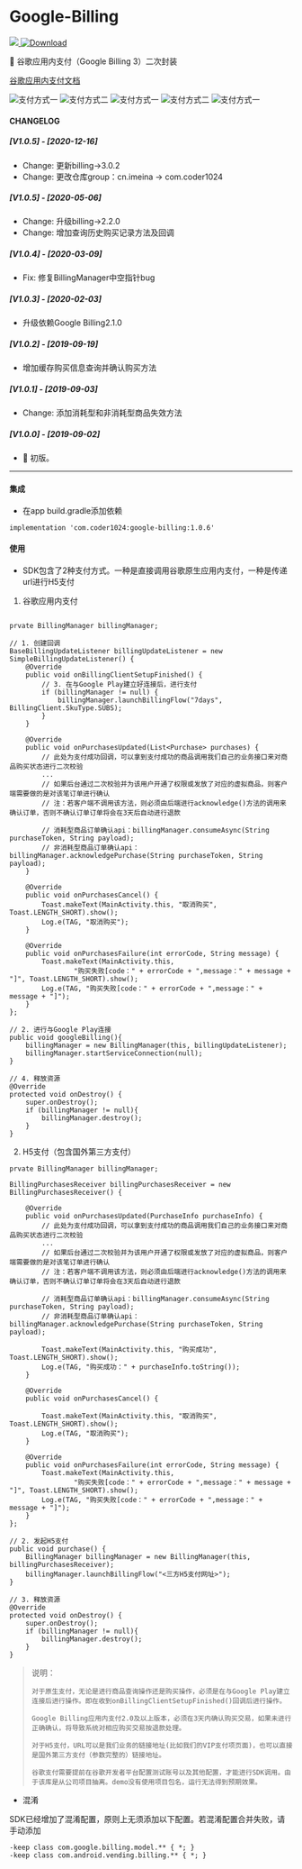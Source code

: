 # Google-Billing

![](https://travis-ci.org/pengfeigao/GoogleBilling.svg?branch=master)[ ![Download](https://api.bintray.com/packages/akid/maven/google-billing/images/download.svg) ](https://bintray.com/akid/maven/google-billing/_latestVersion)

:rocket: 谷歌应用内支付（Google Billing 3）二次封装

[谷歌应用内支付文档](https://developer.android.com/google/play/billing/billing_overview.html?hl=zh-CN)


![支付方式一](https://github.com/pengfeigao/GoogleBilling/blob/master/screenshots/billing01.png) 
![支付方式二](https://github.com/pengfeigao/GoogleBilling/blob/master/screenshots/billing02.png)
![支付方式一](https://github.com/pengfeigao/GoogleBilling/blob/master/screenshots/billing03.png) 
![支付方式二](https://github.com/pengfeigao/GoogleBilling/blob/master/screenshots/billing04.png)
![支付方式一](https://github.com/pengfeigao/GoogleBilling/blob/master/screenshots/billing05.png) 

#### CHANGELOG

##### [V1.0.5] - [2020-12-16]

- Change: 更新billing->3.0.2
- Change: 更改仓库group：cn.imeina -> com.coder1024

##### [V1.0.5] - [2020-05-06]

- Change: 升级billing->2.2.0
- Change: 增加查询历史购买记录方法及回调

##### [V1.0.4] - [2020-03-09]

- Fix: 修复BillingManager中空指针bug

##### [V1.0.3] - [2020-02-03]

- 升级依赖Google Billing2.1.0

##### [V1.0.2] - [2019-09-19]

- 增加缓存购买信息查询并确认购买方法

##### [V1.0.1] - [2019-09-03]

- Change: 添加消耗型和非消耗型商品失效方法

##### [V1.0.0] - [2019-09-02]

- :tada: 初版。

***

#### 集成

- 在app build.gradle添加依赖

```
implementation 'com.coder1024:google-billing:1.0.6'
```

#### 使用

- SDK包含了2种支付方式。一种是直接调用谷歌原生应用内支付，一种是传递url进行H5支付

1. 谷歌应用内支付

```

prvate BillingManager billingManager;

// 1. 创建回调
BaseBillingUpdateListener billingUpdateListener = new SimpleBillingUpdateListener() {
    @Override
    public void onBillingClientSetupFinished() {
        // 3. 在与Google Play建立好连接后，进行支付
        if (billingManager != null) {
            billingManager.launchBillingFlow("7days", BillingClient.SkuType.SUBS);
        }
    }

    @Override
    public void onPurchasesUpdated(List<Purchase> purchases) {
        // 此处为支付成功回调，可以拿到支付成功的商品调用我们自己的业务接口来对商品购买状态进行二次校验
        ...
        // 如果后台通过二次校验并为该用户开通了权限或发放了对应的虚拟商品，则客户端需要做的是对该笔订单进行确认
        // 注：若客户端不调用该方法，则必须由后端进行acknowledge()方法的调用来确认订单，否则不确认订单订单将会在3天后自动进行退款
        
        // 消耗型商品订单确认api：billingManager.consumeAsync(String purchaseToken, String payload);
        // 非消耗型商品订单确认api：billingManager.acknowledgePurchase(String purchaseToken, String payload);
    }

    @Override
    public void onPurchasesCancel() {
        Toast.makeText(MainActivity.this, "取消购买", Toast.LENGTH_SHORT).show();
        Log.e(TAG, "取消购买");
    }

    @Override
    public void onPurchasesFailure(int errorCode, String message) {
        Toast.makeText(MainActivity.this,
                "购买失败[code：" + errorCode + ",message：" + message + "]", Toast.LENGTH_SHORT).show();
        Log.e(TAG, "购买失败[code：" + errorCode + ",message：" + message + "]");
    }
};

// 2. 进行与Google Play连接
public void googleBilling(){
    billingManager = new BillingManager(this, billingUpdateListener);
    billingManager.startServiceConnection(null);
}

// 4. 释放资源
@Override
protected void onDestroy() {
    super.onDestroy();
    if (billingManager != null){
        billingManager.destroy();
    }
}
```

2. H5支付（包含国外第三方支付）

```
prvate BillingManager billingManager;

BillingPurchasesReceiver billingPurchasesReceiver = new BillingPurchasesReceiver() {

    @Override
    public void onPurchasesUpdated(PurchaseInfo purchaseInfo) {
        // 此处为支付成功回调，可以拿到支付成功的商品调用我们自己的业务接口来对商品购买状态进行二次校验
        ...
        // 如果后台通过二次校验并为该用户开通了权限或发放了对应的虚拟商品，则客户端需要做的是对该笔订单进行确认
        // 注：若客户端不调用该方法，则必须由后端进行acknowledge()方法的调用来确认订单，否则不确认订单订单将会在3天后自动进行退款
        
        // 消耗型商品订单确认api：billingManager.consumeAsync(String purchaseToken, String payload);
        // 非消耗型商品订单确认api：billingManager.acknowledgePurchase(String purchaseToken, String payload);
        
        Toast.makeText(MainActivity.this, "购买成功", Toast.LENGTH_SHORT).show();
        Log.e(TAG, "购买成功：" + purchaseInfo.toString());
    }

    @Override
    public void onPurchasesCancel() {

        Toast.makeText(MainActivity.this, "取消购买", Toast.LENGTH_SHORT).show();
        Log.e(TAG, "取消购买");
    }

    @Override
    public void onPurchasesFailure(int errorCode, String message) {
        Toast.makeText(MainActivity.this,
                "购买失败[code：" + errorCode + ",message：" + message + "]", Toast.LENGTH_SHORT).show();
        Log.e(TAG, "购买失败[code：" + errorCode + ",message：" + message + "]");
    }
};

// 2. 发起H5支付
public void purchase() {
    BillingManager billingManager = new BillingManager(this, billingPurchasesReceiver);
    billingManager.launchBillingFlow("<三方H5支付网址>");
}

// 3. 释放资源
@Override
protected void onDestroy() {
    super.onDestroy();
    if (billingManager != null){
        billingManager.destroy();
    }
}
```

> 说明：
>     
>     对于原生支付，无论是进行商品查询操作还是购买操作，必须是在与Google Play建立连接后进行操作。即在收到onBillingClientSetupFinished()回调后进行操作。
>     
>     Google Billing应用内支付2.0及以上版本，必须在3天内确认购买交易，如果未进行正确确认，将导致系统对相应购买交易按退款处理。
>     
>     对于H5支付，URL可以是我们业务的链接地址(比如我们的VIP支付项页面)，也可以直接是国外第三方支付（参数完整的）链接地址。
>     
>     谷歌支付需要提前在谷歌开发者平台配置测试账号以及其他配置，才能进行SDK调用。由于该库是从公司项目抽离。demo没有使用项目包名，运行无法得到预期效果。

- 混淆

SDK已经增加了混淆配置，原则上无须添加以下配置。若混淆配置合并失败，请手动添加

```
-keep class com.google.billing.model.** { *; }
-keep class com.android.vending.billing.** { *; }
```
